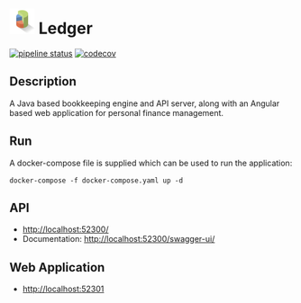 <h1><img src="meta/project-icon.png" alt="logo" width="45" height="45"> Ledger</h1>

[![pipeline status](https://gitlab.com/flyingfishflash/ledger/badges/master/pipeline.svg)](https://gitlab.com/rollenwiese/ledger/commits/master)
[![codecov](https://codecov.io/gl/flyingfishflash/ledger/branch/master/graph/badge.svg?token=EU8Y9HRH58)](https://codecov.io/gl/flyingfishflash/ledger/)
## Description

A Java based bookkeeping engine and API server, along with an Angular based web application for personal finance management.


## Run
A docker-compose file is supplied which can be used to run the application:
```shell
docker-compose -f docker-compose.yaml up -d
```
## API

* [http://localhost:52300/](http://localhost:52300/api/)
* Documentation: [http://localhost:52300/swagger-ui/](http://localhost:52300/swagger-ui/)

## Web Application

* [http://localhost:52301](https://localhost:52301)
